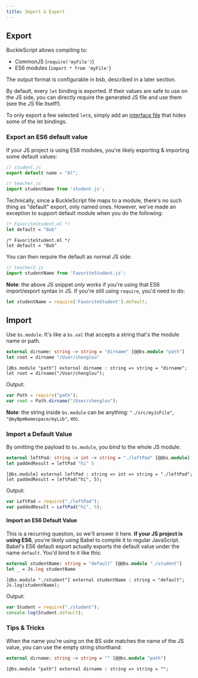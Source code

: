```yaml
---
title: Import & Export
---
```


## Export

BuckleScript allows compiling to:

- CommonJS (`require('myFile')`)
- ES6 modules (`import * from 'myFile'`)

The output format is configurable in bsb, described in a later section.
<!-- TODO: bsb link -->

By default, every `let` binding is exported. If their values are safe to use on the JS side, you can directly require the generated JS file and use them (see the JS file itself!).

To only export a few selected `let`s, simply add an [interface file](https://reasonml.github.io/docs/en/module.html#signatures) that hides some of the let bindings.

### Export an ES6 default value

If your JS project is using ES6 modules, you're likely exporting & importing some default values:

```js
// student.js
export default name = "Al";
```

```js
// teacher.js
import studentName from 'student.js';
```

Technically, since a BuckleScript file maps to a module, there's no such thing as "default" export, only named ones. However, we've made an exception to support default module when you do the following:

```ocaml
(* FavoriteStudent.ml *)
let default = "Bob"
```

```reason
/* FavoriteStudent.ml */
let default = "Bob"
```

<!-- TODO: playground link on the result -->

You can then require the default as normal JS side:

```js
// teacher2.js
import studentName from 'FavoriteStudent.js';
```

**Note**: the above JS snippet _only_ works if you're using that ES6 import/export syntax in JS. If you're still using `require`, you'd need to do:

```js
let studentName = require('FavoriteStudent').default;
```

## Import

Use `bs.module`. It's like a `bs.val` that accepts a string that's the module name or path.

```ocaml
external dirname: string -> string = "dirname" [@@bs.module "path"]
let root = dirname "/User/chenglou"
```

```reason
[@bs.module "path"] external dirname : string => string = "dirname";
let root = dirname("/User/chenglou");
```

Output:

```js
var Path = require("path");
var root = Path.dirname("/User/chenglou");
```

**Note**: the string inside `bs.module` can be anything: `"./src/myJsFile"`, `"@myNpmNamespace/myLib"`, etc.

### Import a Default Value

By omitting the payload to `bs.module`, you bind to the whole JS module:

```ocaml
external leftPad: string -> int -> string = "./leftPad" [@@bs.module]
let paddedResult = leftPad "hi" 5
```

```reason
[@bs.module] external leftPad : string => int => string = "./leftPad";
let paddedResult = leftPad("hi", 5);
```

Output:

```js
var LeftPad = require("./leftPad");
var paddedResult = LeftPad("hi", 5);
```

#### Import an ES6 Default Value

This is a recurring question, so we'll answer it here. **If your JS project is using ES6**, you're likely using Babel to compile it to regular JavaScript. Babel's ES6 default export actually exports the default value under the name `default`. You'd bind to it like this:

```ocaml
external studentName: string = "default" [@@bs.module "./student"]
let _ = Js.log studentName
```

```reason
[@bs.module "./student"] external studentName : string = "default";
Js.log(studentName);
```

Output:

```js
var Student = require("./student");
console.log(Student.default);
```

### Tips & Tricks

When the name you're using on the BS side matches the name of the JS value, you can use the empty string shorthand:

```ocaml
external dirname: string -> string = "" [@@bs.module "path"]
```

```reason
[@bs.module "path"] external dirname : string => string = "";
```
